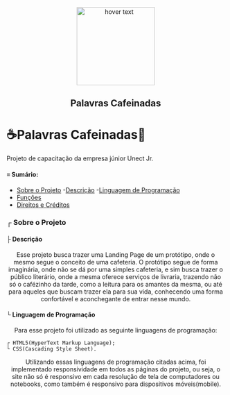 <div align="center">
  <img src="https://github.com/pdroliveira1/ProjetoCapacitacaoUnect/blob/main/Projeto/Assets/logo_branca.svg" width="180" title="hover text">
</div>

<h2 align="center">Palavras Cafeinadas</h2>

# ☕Palavras Cafeinadas📕
Projeto de capacitação da empresa júnior Unect Jr.

#### ≡ Sumário:


<!--ts-->
  * [Sobre o Projeto](#about)
    -[Descrição](#description)
    -[Linguagem de Programação](#programLanguage)
  * [Funções](#feature)
  * [Direitos e Créditos](#copyright)
<!--te-->

### ┌ Sobre o Projeto <a name="about"></a>

#### ├ Descrição <a name="#description"></a>

 <p align="center">
  Esse projeto busca trazer uma Landing Page de um protótipo, onde o mesmo segue o conceito de uma cafeteria. O protótipo segue de forma imaginária, onde não se dá por uma simples cafeteria, e sim busca trazer o público literário, onde a mesma oferece serviços de livraria, trazendo não só o cafézinho da tarde, como a leitura para os amantes da mesma, ou até para aqueles que buscam trazer ela para sua vida, conhecendo uma forma confortável e aconchegante de entrar nesse mundo.
</p>
 
 #### └ Linguagem de Programação <a name="#programLanguage"></a>
 
 <p align="center">
  Para esse projeto foi utilizado as seguinte linguagens de programação:
  </p>
  
    ┌ HTML5(HyperText Markup Language);
    └ CSS(Cascading Style Sheet).
    
<p align="center">
  Utilizando essas linguagens de programação citadas acima, foi implementado responsividade em todos as páginas do projeto, ou seja, o site não só é responsivo em cada resolução de tela de computadores ou notebooks, como também é responsivo para dispositivos móveis(mobile).
  </p>
